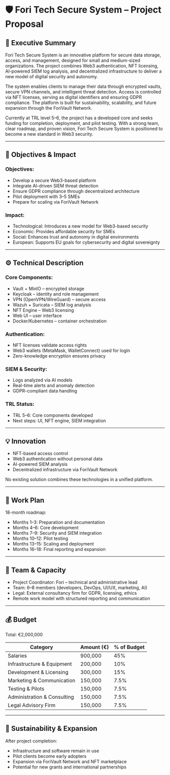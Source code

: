 # 🛡️ Fori Tech Secure System – Project Proposal

## 📌 Executive Summary

Fori Tech Secure System is an innovative platform for secure data storage, access, and management, designed for small and medium-sized organizations. The project combines Web3 authentication, NFT licensing, AI-powered SIEM log analysis, and decentralized infrastructure to deliver a new model of digital security and autonomy.

The system enables clients to manage their data through encrypted vaults, secure VPN channels, and intelligent threat detection. Access is controlled via NFT licenses, serving as digital identifiers and ensuring GDPR compliance. The platform is built for sustainability, scalability, and future expansion through the ForiVault Network.

Currently at TRL level 5–6, the project has a developed core and seeks funding for completion, deployment, and pilot testing. With a strong team, clear roadmap, and proven vision, Fori Tech Secure System is positioned to become a new standard in Web3 security.

---

## 🎯 Objectives & Impact

### Objectives:
- Develop a secure Web3-based platform
- Integrate AI-driven SIEM threat detection
- Ensure GDPR compliance through decentralized architecture
- Pilot deployment with 3–5 SMEs
- Prepare for scaling via ForiVault Network

### Impact:
- Technological: Introduces a new model for Web3-based security
- Economic: Provides affordable security for SMEs
- Social: Enhances trust and autonomy in digital environments
- European: Supports EU goals for cybersecurity and digital sovereignty

---

## ⚙️ Technical Description

### Core Components:
- Vault + MinIO – encrypted storage
- Keycloak – identity and role management
- VPN (OpenVPN/WireGuard) – secure access
- Wazuh + Suricata – SIEM log analysis
- NFT Engine – Web3 licensing
- Web UI – user interface
- Docker/Kubernetes – container orchestration

### Authentication:
- NFT licenses validate access rights
- Web3 wallets (MetaMask, WalletConnect) used for login
- Zero-knowledge encryption ensures privacy

### SIEM & Security:
- Logs analyzed via AI models
- Real-time alerts and anomaly detection
- GDPR-compliant data handling

### TRL Status:
- TRL 5–6: Core components developed
- Next steps: UI, NFT engine, SIEM integration

---

## 💡 Innovation

- NFT-based access control
- Web3 authentication without personal data
- AI-powered SIEM analysis
- Decentralized infrastructure via ForiVault Network

No existing solution combines these technologies in a unified platform.

---

## 📅 Work Plan

18-month roadmap:
- Months 1–3: Preparation and documentation
- Months 4–6: Core development
- Months 7–9: Security and SIEM integration
- Months 10–12: Pilot testing
- Months 13–15: Scaling and deployment
- Months 16–18: Final reporting and expansion

---

## 👥 Team & Capacity

- Project Coordinator: Fori – technical and administrative lead
- Team: 6–8 members (developers, DevOps, UI/UX, marketing, AI)
- Legal: External consultancy firm for GDPR, licensing, ethics
- Remote work model with structured reporting and communication

---

## 💰 Budget

Total: €2,000,000

| Category                     | Amount (€) | % of Budget |
|-----------------------------|------------|-------------|
| Salaries                    | 900,000    | 45%         |
| Infrastructure & Equipment  | 200,000    | 10%         |
| Development & Licensing     | 300,000    | 15%         |
| Marketing & Communication   | 150,000    | 7.5%        |
| Testing & Pilots            | 150,000    | 7.5%        |
| Administration & Consulting | 150,000    | 7.5%        |
| Legal Advisory Firm         | 150,000    | 7.5%        |

---

## 🌱 Sustainability & Expansion

After project completion:
- Infrastructure and software remain in use
- Pilot clients become early adopters
- Expansion via ForiVault Network and NFT marketplace
- Potential for new grants and international partnerships

